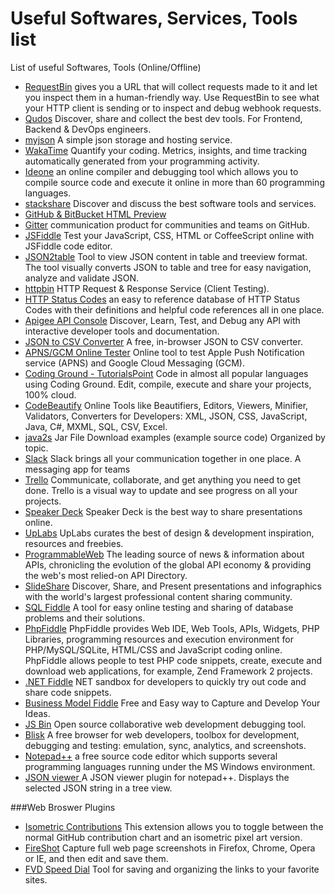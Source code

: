 # Useful Softwares, Services, Tools list
List of useful Softwares, Tools (Online/Offline)


- <a href="http://requestb.in/" target="_blank" >RequestBin</a> gives you a URL that will collect requests made to it and let you inspect them in a human-friendly way. Use RequestBin to see what your HTTP client is sending or to inspect and debug webhook requests.
- <a href="https://www.qudos.io/" target="_blank" >Qudos</a> Discover, share and collect the best dev tools. For Frontend, Backend & DevOps engineers.
- <a href="http://myjson.com/" target="_blank" >myjson</a> A simple json storage and hosting service.
- <a href="https://wakatime.com/" target="_blank" >WakaTime</a> Quantify your coding. Metrics, insights, and time tracking automatically generated from your programming activity.
- <a href="https://ideone.com/" target="_blank" >Ideone</a> an online compiler and debugging tool which allows you to compile source code and execute it online in more than 60 programming languages.
- <a href="http://stackshare.io/" target="_blank" >stackshare</a> Discover and discuss the best software tools and services.
- <a href="http://htmlpreview.github.io/" target="_blank" >GitHub & BitBucket HTML Preview</a> 
- <a href="https://gitter.im/" target="_blank" >Gitter</a> communication product for communities and teams on GitHub. 
- <a href="https://jsfiddle.net/" target="_blank" >JSFiddle</a> Test your JavaScript, CSS, HTML or CoffeeScript online with JSFiddle code editor.
- <a href="http://json2table.com/" target="_blank" >JSON2table</a> Tool to view JSON content in table and treeview format. The tool visually converts JSON to table and tree for easy navigation, analyze and validate JSON.
- <a href="http://httpbin.org/" target="_blank" >httpbin</a> HTTP Request & Response Service (Client Testing).
- <a href="https://httpstatuses.com/" target="_blank" >HTTP Status Codes</a> an easy to reference database of HTTP Status Codes with their definitions and helpful code references all in one place. 
- <a href="https://apigee.com/providers" target="_blank" >Apigee API Console</a> Discover, Learn, Test, and Debug any API with interactive developer tools and documentation. 
- <a href="http://konklone.io/json/" target="_blank" >JSON to CSV Converter</a> A free, in-browser JSON to CSV converter.
- <a href="http://apns-gcm.bryantan.info/" target="_blank" >APNS/GCM Online Tester</a> Online tool to test Apple Push Notification service (APNS) and Google Cloud Messaging (GCM).
- <a href="http://www.tutorialspoint.com/codingground.htm" target="_blank" >Coding Ground - TutorialsPoint</a> Code in almost all popular languages using Coding Ground. Edit, compile, execute and share your projects, 100% cloud.
- <a href="http://codebeautify.org/" target="_blank" >CodeBeautify</a> Online Tools like Beautifiers, Editors, Viewers, Minifier, Validators, Converters for Developers: XML, JSON, CSS, JavaScript, Java, C#, MXML, SQL, CSV, Excel.
- <a href="http://www.java2s.com/Code/Jar/CatalogJar.htm" target="_blank" >java2s</a> Jar File Download examples (example source code) Organized by topic.
- <a href="https://slack.com/" target="_blank" >Slack</a> Slack brings all your communication together in one place. A messaging app for teams
- <a href="https://trello.com/" target="_blank" >Trello</a> Communicate, collaborate, and get anything you need to get done. Trello is a visual way to update and see progress on all your projects.
- <a href="https://speakerdeck.com/" target="_blank" >Speaker Deck</a> Speaker Deck is the best way to share presentations online.
- <a href="http://www.uplabs.com/" target="_blank" >UpLabs</a> UpLabs curates the best of design & development inspiration, resources and freebies. 
- <a href="http://www.programmableweb.com/" target="_blank" >ProgrammableWeb</a> The leading source of news & information about APIs, chronicling the evolution of the global API economy & providing the web's most relied-on API Directory.
- <a href="http://www.slideshare.net/" target="_blank" >SlideShare</a> Discover, Share, and Present presentations and infographics with the world's largest professional content sharing community.
- <a href="http://sqlfiddle.com/" target="_blank" >SQL Fiddle</a> A tool for easy online testing and sharing of database problems and their solutions.
- <a href="http://phpfiddle.org/" target="_blank" >PhpFiddle</a> PhpFiddle provides Web IDE, Web Tools, APIs, Widgets, PHP Libraries, programming resources and execution environment for PHP/MySQL/SQLite, HTML/CSS and JavaScript coding online. PhpFiddle allows people to test PHP code snippets, create, execute and download web applications, for example, Zend Framework 2 projects.
- <a href="https://dotnetfiddle.net/" target="_blank" >.NET Fiddle</a> NET sandbox for developers to quickly try out code and share code snippets.
- <a href="https://bmfiddle.com/" target="_blank" >Business Model Fiddle</a> Free and Easy way to Capture and Develop Your Ideas.
- <a href="http://jsbin.com/" target="_blank" >JS Bin</a> Open source collaborative web development debugging tool.
- <a href="https://blisk.io/" target="_blank" >Blisk</a> A free browser for web developers, toolbox for development, debugging and testing: emulation, sync, analytics, and screenshots.
- <a href="https://notepad-plus-plus.org/" target="_blank" >Notepad++</a> a free source code editor which supports several programming languages running under the MS Windows environment.
- <a href="https://github.com/kapilratnani/JSON-Viewer" target="_blank" >JSON viewer </a> A JSON viewer plugin for notepad++. Displays the selected JSON string in a tree view.

###Web Broswer Plugins

- <a href="https://chrome.google.com/webstore/detail/isometric-contributions/mjoedlfflcchnleknnceiplgaeoegien" target="_blank" >Isometric Contributions</a> This extension allows you to toggle between the normal GitHub contribution chart and an isometric pixel art version.
- <a href="http://getfireshot.com/" target="_blank" >FireShot</a> Capture full web page screenshots in Firefox, Chrome, Opera or IE, and then edit and save them.
- <a href="http://fvdspeeddial.com/" target="_blank" >FVD Speed Dial</a> Tool for saving and organizing the links to your favorite sites.
